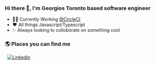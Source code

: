 ### Hi there 👋, I'm Georgios Toronto based software engineer


- 👨‍💻 Currently Working [@CircleCI](https://github.com/circleci) 
- :heart: All things Javascript/Typescript
- ✨ Always looking to colloborate on something cool

### 🌎 Places you can find me
&nbsp;
[![Linkedin](https://img.shields.io/badge/linkedin-%230077B5.svg?&style=for-the-badge&logo=linkedin&logoColor=white)](https://www.linkedin.com/in/https://www.linkedin.com/in/georgios-psarakis-5b4609122//)
